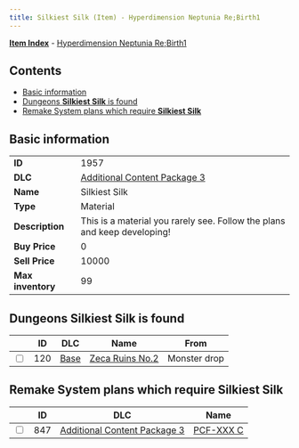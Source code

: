 ```yaml
---
title: Silkiest Silk (Item) - Hyperdimension Neptunia Re;Birth1
---
```


[**Item Index**](/neptunia/rb1/item/index.html) - [Hyperdimension Neptunia Re;Birth1](/neptunia/rb1)

## Contents

- [Basic information](#basic-information)
- [Dungeons **Silkiest Silk** is found](#dungeons-silkiest-silk-is-found)
- [Remake System plans which require **Silkiest Silk**](#remake-system-plans-which-require-silkiest-silk)

## Basic information

|   |   |
| -- | -- |
| **ID** | 1957 |
| **DLC** | [Additional Content Package 3](/neptunia/rb1/dlc/12-pack3.html) |
| **Name** | Silkiest Silk |
| **Type** | Material |
| **Description** | This is a material you rarely see. Follow the plans and keep developing! |
| **Buy Price** | 0 |
| **Sell Price** | 10000 |
| **Max inventory** | 99 |


## Dungeons **Silkiest Silk** is found

|    | ID | DLC | Name | From |
| -- | -- | --- | ---- | ---- |
| <input type="checkbox" id="rb1-dungeon-1-120" class="trackbox" /> | 120 | [Base](/neptunia/rb1/dlc/1-base.html) | [Zeca Ruins No.2](/neptunia/rb1/dungeon/1-120-zeca-ruins-no-2.html) | Monster drop |


## Remake System plans which require **Silkiest Silk**

|    | ID | DLC | Name |
| -- | -- | --- | ---- |
| <input type="checkbox" id="rb1-quest-12-847" class="trackbox" /> | 847 | [Additional Content Package 3](/neptunia/rb1/dlc/12-pack3.html) | [PCF-XXX C](/neptunia/rb1/quest/12-847-pcf-xxx-c.html) |
